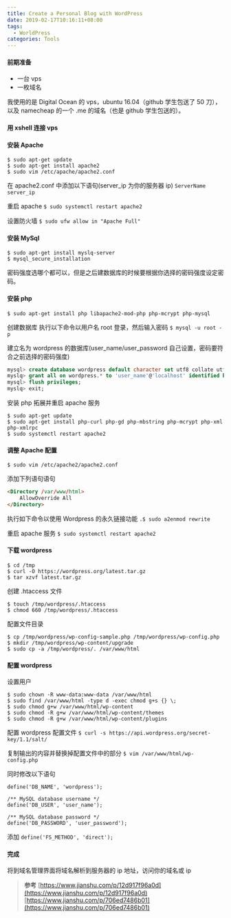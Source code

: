 ```yaml
---
title: Create a Personal Blog with WordPress
date: 2019-02-17T10:16:11+08:00
tags:
  - WorldPress
categories: Tools
---
```


#### 前期准备

- 一台 vps
- 一枚域名

我使用的是 Digital Ocean 的 vps，ubuntu 16.04（github 学生包送了 50 刀），以及 namecheap 的一个 .me 的域名（也是 github 学生包送的）。

#### 用 xshell 连接 vps

#### 安装 Apache

```shell
$ sudo apt-get update
$ sudo apt-get install apache2
$ sudo vim /etc/apache/apache2.conf
```

在 apache2.conf 中添加以下语句(server_ip 为你的服务器 ip)
`ServerName server_ip`

重启 apache
`$ sudo systemctl restart apache2`

设置防火墙
`$ sudo ufw allow in "Apache Full"`

#### 安装 MySql

```shell
$ sudo apt-get install myslq-server
$ mysql_secure_installation
```

密码强度选哪个都可以，但是之后建数据库的时候要根据你选择的密码强度设定密码。

#### 安装 php

`$ sudo apt-get install php libapache2-mod-php php-mcrypt php-mysql`

创建数据库
执行以下命令以用户名 root 登录，然后输入密码
`$ mysql -u root -p`

建立名为 wordpress 的数据库(user_name/user_password 自己设置，密码要符合之前选择的密码强度)

```sql
mysql> create database wordpress default character set utf8 collate utf8_unicode_ci;
myslq> grant all on wordpress.* to 'user_name'@'localhost' identified by 'user_password';
mysql> flush privileges;
myslq> exit;
```

安装 php 拓展并重启 apache 服务

```shell
$ sudo apt-get update
$ sudo apt-get install php-curl php-gd php-mbstring php-mcrypt php-xml php-xmlrpc
$ sudo systemctl restart apache2
```

#### 调整 Apache 配置

`$ sudo vim /etc/apache2/apache2.conf`

添加下列语句语句

```html
<Directory /var/www/html>
    AllowOverride All
</Directory>
```

执行如下命令以使用 Wordpress 的永久链接功能
`.$ sudo a2enmod rewrite`

重启 apache 服务
`$ sudo systemctl restart apache2`

#### 下载 wordpress

```shell
$ cd /tmp
$ curl -O https://wordpress.org/latest.tar.gz
$ tar xzvf latest.tar.gz
```

创建 .htaccess 文件

```shell
$ touch /tmp/wordpress/.htaccess
$ chmod 660 /tmp/wordpress/.htaccess
```

配置文件目录

```shell
$ cp /tmp/wordpress/wp-config-sample.php /tmp/wordpress/wp-config.php
$ mkdir /tmp/wordpress/wp-content/upgrade
$ sudo cp -a /tmp/wordpress/. /var/www/html
```

#### 配置 wordpress

设置用户

```shell
$ sudo chown -R www-data:www-data /var/www/html
$ sudo find /var/www/html -type d -exec chmod g+s {} \;
$ sudo chmod g+w /var/www/html/wp-content
$ sudo chmod -R g+w /var/www/html/wp-content/themes
$ sudo chmod -R g+w /var/www/html/wp-content/plugins
```

配置 wordpress 配置文件
`$ curl -s https://api.wordpress.org/secret-key/1.1/salt/`

复制输出的内容并替换掉配置文件中的部分
`$ vim /var/www/html/wp-config.php`

同时修改以下语句

```shell
define('DB_NAME', 'wordpress');

/** MySQL database username */
define('DB_USER', 'user_name');

/** MySQL database password */
define('DB_PASSWORD', 'user_password');
```

添加
`define('FS_METHOD', 'direct');`

#### 完成

将到域名管理界面将域名解析到服务器的 ip 地址，访问你的域名或 ip

> **参考** 
> [https://www.jianshu.com/p/12d917f96a0d](https://www.jianshu.com/p/12d917f96a0d) 
> [https://www.jianshu.com/p/706ed7486b01](https://www.jianshu.com/p/706ed7486b01)
